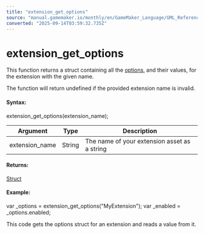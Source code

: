 ```yaml
---
title: "extension_get_options"
source: "manual.gamemaker.io/monthly/en/GameMaker_Language/GML_Reference/Asset_Management/Extensions/extension_get_options.htm"
converted: "2025-09-14T03:59:32.735Z"
---
```


# extension\_get\_options

This function returns a struct containing all the [options](../../../../../../../The_Asset_Editors/Extension_Creation/Creating_An_Extension.md), and their values, for the extension with the given name.

The function will return undefined if the provided extension name is invalid.

#### Syntax:

extension\_get\_options(extension\_name);

| Argument | Type | Description |
| --- | --- | --- |
| extension_name | String | The name of your extension asset as a string |

#### Returns:

[Struct](../../../../../../../GameMaker_Language/GML_Overview/Structs.md)

#### Example:

var \_options = extension\_get\_options("MyExtension");
var \_enabled = \_options.enabled;

This code gets the options struct for an extension and reads a value from it.